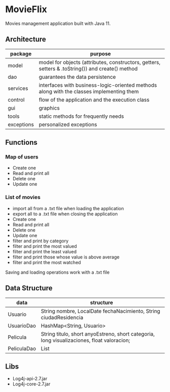 # MovieFlix
Movies management application built with Java 11.

## Architecture
|package|purpose|
|----------------|-------------------------------|
|model|model for objects (attributes, constructors, getters, setters & .toString()) and create() method|
|dao|guarantees the data persistence|
|services|interfaces with business-logic-oriented methods along with the classes implementing them|
|control|flow of the application and the execution class|
|gui|graphics|
|tools|static methods for frequently needs|
|exceptions|personalized exceptions|

## Functions
### Map of users
 - Create one
 - Read and print all
 - Delete one
 - Update one

### List of movies
 - import all from a .txt file when loading the application
 - export all to a .txt file when closing the application
 - Create one
 - Read and print all
 - Delete one
 - Update one
 - filter and print by category
 - filter and print the most valued
 - filter and print the least valued
 - filter and print those whose value is above average
 - filter and print the most watched

Saving and loading operations work with a .txt file

## Data Structure
|data|structure|
|----------------|-------------------------------|
|Usuario|String nombre, LocalDate fechaNacimiento, String ciudadResidencia|
|UsuarioDao|HashMap<String, Usuario>|
|Pelicula|String titulo, short anyoEstreno, short categoria, long visualizaciones, float valoracion;|
|PeliculaDao|List<Pelicula>|

## Libs
 - Log4j-api-2.7.jar
 - Log4j-core-2.7.jar
